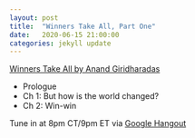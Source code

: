 ```yaml
---
layout: post
title:  "Winners Take All, Part One"
date:   2020-06-15 21:00:00
categories: jekyll update
---
```


[Winners Take All by Anand Giridharadas](https://bookshop.org/books/winners-take-all-the-elite-charade-of-changing-the-world/9781101972670) 

* Prologue
* Ch 1: But how is the world changed?
* Ch 2: Win-win

Tune in at 8pm CT/9pm ET via [Google Hangout](https://calendar.google.com/event?action=TEMPLATE&tmeid=NDA4OGk5bDBmdXRrOGhsMThvOW9xdjM2YnYgd2lsbGlhbXMucmViZWNjYUBt&tmsrc=williams.rebecca%40gmail.com)

